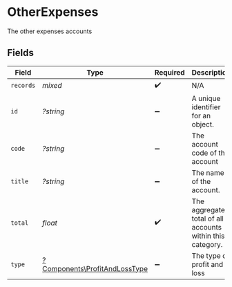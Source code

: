 # OtherExpenses

The other expenses accounts


## Fields

| Field                                                                         | Type                                                                          | Required                                                                      | Description                                                                   | Example                                                                       |
| ----------------------------------------------------------------------------- | ----------------------------------------------------------------------------- | ----------------------------------------------------------------------------- | ----------------------------------------------------------------------------- | ----------------------------------------------------------------------------- |
| `records`                                                                     | *mixed*                                                                       | :heavy_check_mark:                                                            | N/A                                                                           |                                                                               |
| `id`                                                                          | *?string*                                                                     | :heavy_minus_sign:                                                            | A unique identifier for an object.                                            | 12345                                                                         |
| `code`                                                                        | *?string*                                                                     | :heavy_minus_sign:                                                            | The account code of the account                                               | 1100                                                                          |
| `title`                                                                       | *?string*                                                                     | :heavy_minus_sign:                                                            | The name of the account.                                                      | Current assets                                                                |
| `total`                                                                       | *float*                                                                       | :heavy_check_mark:                                                            | The aggregated total of all accounts within this category.                    | 1000                                                                          |
| `type`                                                                        | [?Components\ProfitAndLossType](../../Models/Components/ProfitAndLossType.md) | :heavy_minus_sign:                                                            | The type of profit and loss                                                   | Section                                                                       |